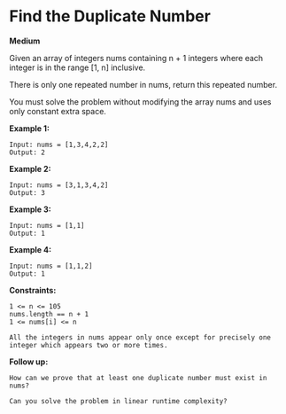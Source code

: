 # Find the Duplicate Number
**Medium**

Given an array of integers nums containing n + 1 integers where each integer is in the range [1, n] inclusive.
  
There is only one repeated number in nums, return this repeated number.
  
You must solve the problem without modifying the array nums and uses only constant extra space.

  

**Example 1:**
```
Input: nums = [1,3,4,2,2]
Output: 2
```
**Example 2:**
```
Input: nums = [3,1,3,4,2]
Output: 3
```
**Example 3:**
```
Input: nums = [1,1]
Output: 1
```
**Example 4:**
```
Input: nums = [1,1,2]
Output: 1
```
 

**Constraints:**
```
1 <= n <= 105
nums.length == n + 1
1 <= nums[i] <= n

All the integers in nums appear only once except for precisely one integer which appears two or more times.
```

**Follow up:**
```
How can we prove that at least one duplicate number must exist in nums?

Can you solve the problem in linear runtime complexity?
```